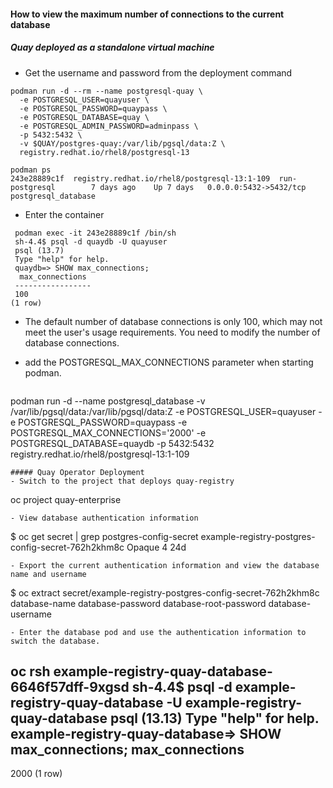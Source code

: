#### How to view the maximum number of connections to the current database
##### Quay deployed as a standalone virtual machine
- Get the username and password from the deployment command
```
podman run -d --rm --name postgresql-quay \
  -e POSTGRESQL_USER=quayuser \
  -e POSTGRESQL_PASSWORD=quaypass \
  -e POSTGRESQL_DATABASE=quay \
  -e POSTGRESQL_ADMIN_PASSWORD=adminpass \
  -p 5432:5432 \
  -v $QUAY/postgres-quay:/var/lib/pgsql/data:Z \
  registry.redhat.io/rhel8/postgresql-13

podman ps
243e28889c1f  registry.redhat.io/rhel8/postgresql-13:1-109  run-postgresql        7 days ago    Up 7 days   0.0.0.0:5432->5432/tcp  postgresql_database
```
- Enter the container
```
 podman exec -it 243e28889c1f /bin/sh
 sh-4.4$ psql -d quaydb -U quayuser
 psql (13.7)
 Type "help" for help.
 quaydb=> SHOW max_connections;
  max_connections
 -----------------
 100
(1 row)

```
- The default number of database connections is only 100, which may not meet the user's usage requirements. You need to modify the number of database connections.
  
- add the POSTGRESQL_MAX_CONNECTIONS parameter when starting podman.
  ```
podman run -d --name postgresql_database     -v /var/lib/pgsql/data:/var/lib/pgsql/data:Z      -e POSTGRESQL_USER=quayuser -e POSTGRESQL_PASSWORD=quaypass   -e POSTGRESQL_MAX_CONNECTIONS='2000'  -e POSTGRESQL_DATABASE=quaydb -p 5432:5432     registry.redhat.io/rhel8/postgresql-13:1-109

  ```
##### Quay Operator Deployment
- Switch to the project that deploys quay-registry
  ```
  oc project quay-enterprise
  ```
- View database authentication information
  ```
  $ oc get secret | grep postgres-config-secret
  example-registry-postgres-config-secret-762h2khm8c           Opaque                                4      24d
  ```
- Export the current authentication information and view the database name and username
  ```
  $ oc extract secret/example-registry-postgres-config-secret-762h2khm8c
   database-name
   database-password
   database-root-password
   database-username
  ```
- Enter the database pod and use the authentication information to switch the database.
  ```
  oc rsh example-registry-quay-database-6646f57dff-9xgsd 
  sh-4.4$ psql -d example-registry-quay-database -U example-registry-quay-database
  psql (13.13)
  Type "help" for help.
  example-registry-quay-database=> SHOW max_connections;
   max_connections
  -----------------
   2000
  (1 row)
  ```

